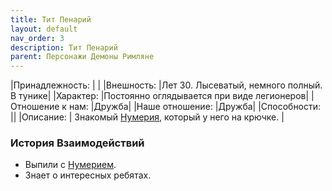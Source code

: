 ```yaml
---
title: Тит Пенарий
layout: default
nav_order: 3
description: Тит Пенарий
parent: Персонажи Демоны Римляне
---
```


|Принадлежность: | |
|Внешность: |Лет 30. Лысеватый, немного полный. В тунике|
|Характер: |Постоянно оглядывается при виде легионеров|
|Отношение к нам: |Дружба|
|Наше отношение: |Дружба|
|Способности: ||
|Описание: | Знакомый [Нумерия](/docs/wod_daemons/rimljane/demonjugi/numeriĭ), который у него на крючке. |

### История Взаимодействий

- Выпили с [Нумерием](/docs/wod_daemons/rimljane/demonjugi/numeriĭ). 
- Знает о интересных ребятах.
